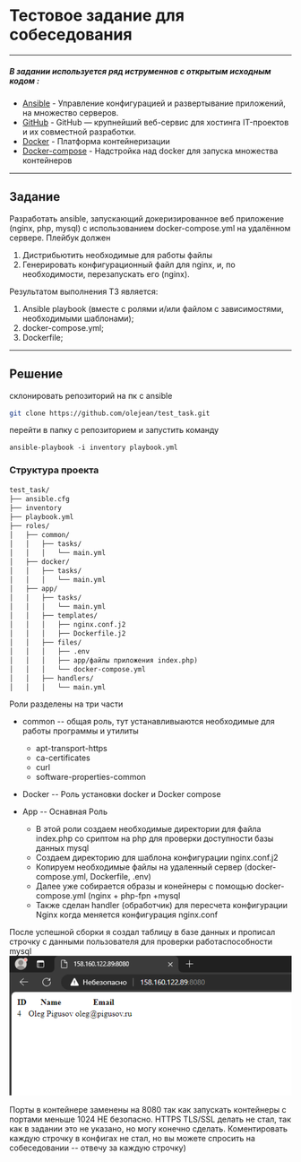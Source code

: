 
# Тестовое задание для собеседования 
***


#####  В задании используется ряд иструменнов с открытым исходным кодом :
- [Ansible](https://www.ansible.com/) - Управление конфигурацией и развертывание приложений, на множество серверов.
- [GitHub](https://github.com/olejean/devops-diplom) - GitHub — крупнейший веб-сервис для хостинга IT-проектов и их совместной разработки.
- [Docker](https://www.docker.com/) - Платформа контейнеризации 
- [Docker-compose](https://www.docker.com/) - Надстройка над docker  для запуска множества контейнеров
***
## Задание 
Разработать ansible, запускающий докеризированное веб приложение (nginx, php, mysql) с использованием docker-compose.yml на удалённом сервере.
Плейбук должен
1. Дистрибьютить необходимые для работы файлы
2. Генерировать конфигурационный файл для nginx, и, по необходимости,
перезапускать его (nginx).

Результатом выполнения ТЗ является:
1. Ansible playbook (вместе с ролями и/или файлом с зависимостями, необходимыми
шаблонами);
2. docker-compose.yml;
3. Dockerfile;


***


## Решение
склонировать репозиторий на пк с ansible
```sh 
git clone https://github.com/olejean/test_task.git
```


перейти в папку с репозиторием и запустить команду
```
ansible-playbook -i inventory playbook.yml
```
### Структура проекта
```
test_task/
├── ansible.cfg
├── inventory
├── playbook.yml
├── roles/
│   ├── common/
│   │   ├── tasks/
│   │   │   └── main.yml
│   ├── docker/
│   │   ├── tasks/
│   │   │   └── main.yml
│   ├── app/
│   │   ├── tasks/
│   │   │   └── main.yml
│   │   ├── templates/
│   │   │   ├── nginx.conf.j2
│   │   │   ├── Dockerfile.j2
│   │   ├── files/
│   │   │   ├── .env
│   │   │   ├── app/файлы приложения index.php)
│   │   │   └── docker-compose.yml
│   │   ├── handlers/
│   │   │   └── main.yml

```
Роли разделены на три части
- common -- общая роль, тут устанавливыаются необходимые для работы программы и утилиты
    - apt-transport-https
    - ca-certificates
    - curl
    - software-properties-common

- Docker -- Роль установки docker и Docker compose

- App -- Оснавная Роль
   - В этой роли создаем необходимые директории для файла index.php  со сриптом на php  для проверки доступности базы данных mysql 
   - Создаем директорию для шаблона  конфигурации nginx.conf.j2 
   - Копируем необходимые файлы на удаленный сервер (docker-compose.yml, Dockerfile, .env)
   - Далее уже собирается образы и конейнеры с помощью docker-compose.yml (nginx + php-fpn +mysql
   - Также сделан handler (обработчик)  для пересчета конфигурации Nginx  когда меняется   конфигурация nginx.conf
 

После успешной сборки я создал таблицу в базе данных и прописал строчку с данными пользователя для проверки работаспособности mysql
![Mysql](https://github.com/olejean/test_task/blob/985f3c5fe5acdaf1fd47c2c619f2c2705fd98eb6/bd.PNG)



Порты в контейнере заменены на 8080  так как запускать контейнеры с портами меньше 1024   НЕ  безопасно. HTTPS TLS/SSL  делать не стал, так как в задании это не указано, но могу конечно сделать.
Коментировать каждую строчку в конфигах не стал, но вы можете спросить на собеседовании -- отвечу за каждую строчку)





